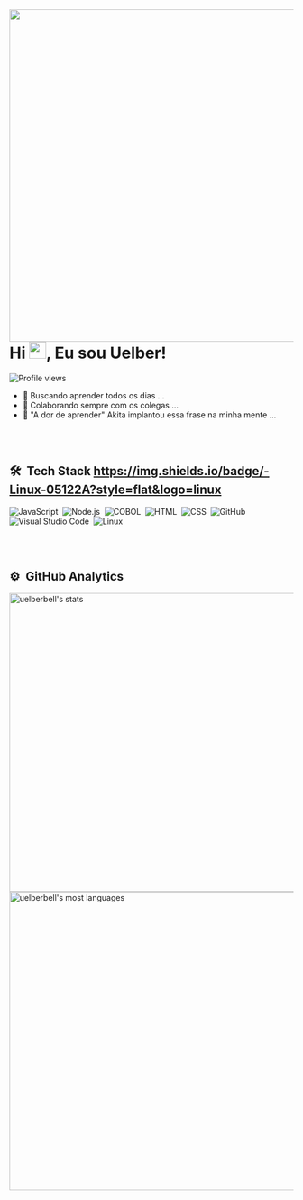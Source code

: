 <img align="right" height="590em" src="https://i.imgur.com/7BJy9zb.png"/>
<h1 align="left">Hi <img src="https://raw.githubusercontent.com/kaueMarques/kaueMarques/master/hi.gif" height="30px">, Eu sou Uelber!</h1>
<p align="left"> <img src="https://komarev.com/ghpvc/?username=uelberbell&color=yellow" alt="Profile views" /> </p>

- 🔭 Buscando aprender todos os dias ...
- 👯 Colaborando sempre com os colegas ...
- 🤔 "A dor de aprender" Akita implantou essa frase na minha mente ...

<br><br>

## 🛠 &nbsp;Tech Stack https://img.shields.io/badge/-Linux-05122A?style=flat&logo=linux

![JavaScript](https://img.shields.io/badge/-JavaScript-05122A?style=flat&logo=javascript)&nbsp;
![Node.js](https://img.shields.io/badge/-Node.js-05122A?style=flat&logo=node.js)&nbsp;
![COBOL](https://img.shields.io/badge/-COBOL-05122A?style=flat&logo=COBOL)&nbsp;
![HTML](https://img.shields.io/badge/-HTML-05122A?style=flat&logo=HTML5)&nbsp;
![CSS](https://img.shields.io/badge/-CSS-05122A?style=flat&logo=CSS3&logoColor=1572B6)&nbsp;
![GitHub](https://img.shields.io/badge/-GitHub-05122A?style=flat&logo=github)&nbsp;
![Visual Studio Code](https://img.shields.io/badge/-Visual%20Studio%20Code-05122A?style=flat&logo=visual-studio-code&logoColor=007ACC)&nbsp;
![Linux](https://img.shields.io/badge/-Linux-05122A?style=flat&logo=linux)&nbsp;

<br><br>

## ⚙️ &nbsp;GitHub Analytics

<p align="left">
<img width="530em" src="https://github-readme-stats.vercel.app/api?username=uelberbell&show_icons=true&theme=vision-friendly-dark" alt="uelberbell's stats"/>
<img width="530em" src="https://github-readme-stats.vercel.app/api/top-langs/?username=uelberbell&layout=compact&theme=vision-friendly-dark" alt="uelberbell's most languages"/>
</p>

<br><br>
